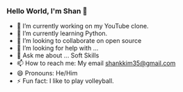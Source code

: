 ### Hello World, I'm Shan 👋

- 🔭 I’m currently working on my YouTube clone.
- 🌱 I’m currently learning Python.
- 👯 I’m looking to collaborate on open source
- 🤔 I’m looking for help with ...
- 💬 Ask me about ... Soft Skills
- 📫 How to reach me: My email shankkim35@gmail.com
- 😄 Pronouns: He/Him
- ⚡ Fun fact: I like to play volleyball.
